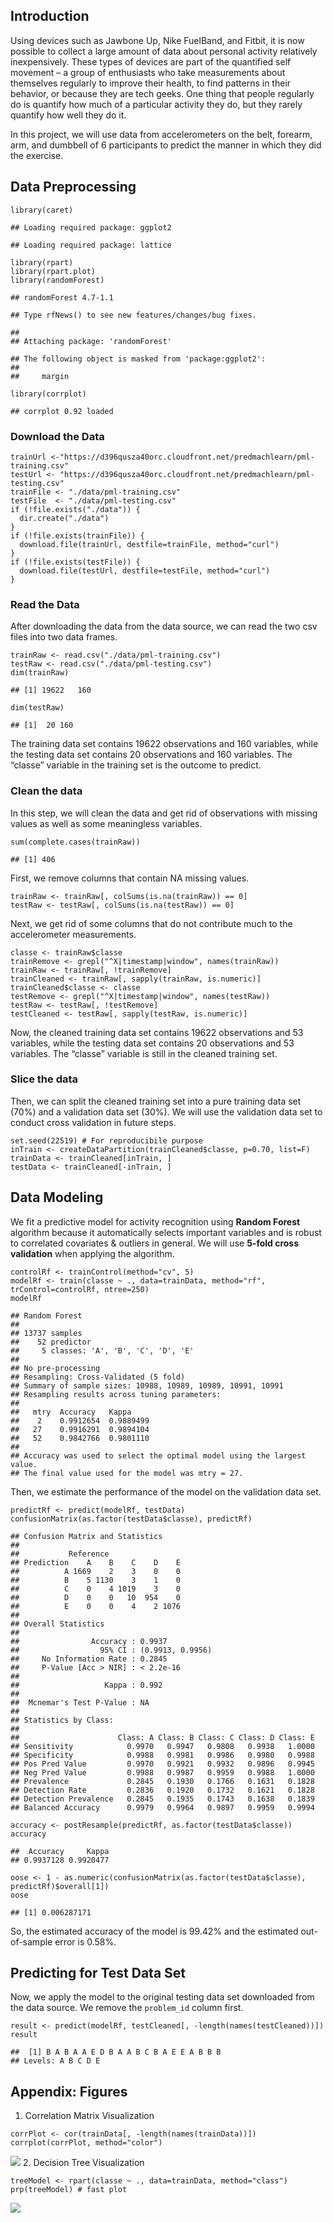 ## Introduction

Using devices such as Jawbone Up, Nike FuelBand, and Fitbit, it is now
possible to collect a large amount of data about personal activity
relatively inexpensively. These types of devices are part of the
quantified self movement – a group of enthusiasts who take measurements
about themselves regularly to improve their health, to find patterns in
their behavior, or because they are tech geeks. One thing that people
regularly do is quantify how much of a particular activity they do, but
they rarely quantify how well they do it.

In this project, we will use data from accelerometers on the belt,
forearm, arm, and dumbbell of 6 participants to predict the manner in
which they did the exercise.

## Data Preprocessing

    library(caret)

    ## Loading required package: ggplot2

    ## Loading required package: lattice

    library(rpart)
    library(rpart.plot)
    library(randomForest)

    ## randomForest 4.7-1.1

    ## Type rfNews() to see new features/changes/bug fixes.

    ## 
    ## Attaching package: 'randomForest'

    ## The following object is masked from 'package:ggplot2':
    ## 
    ##     margin

    library(corrplot)

    ## corrplot 0.92 loaded

### Download the Data

    trainUrl <-"https://d396qusza40orc.cloudfront.net/predmachlearn/pml-training.csv"
    testUrl <- "https://d396qusza40orc.cloudfront.net/predmachlearn/pml-testing.csv"
    trainFile <- "./data/pml-training.csv"
    testFile  <- "./data/pml-testing.csv"
    if (!file.exists("./data")) {
      dir.create("./data")
    }
    if (!file.exists(trainFile)) {
      download.file(trainUrl, destfile=trainFile, method="curl")
    }
    if (!file.exists(testFile)) {
      download.file(testUrl, destfile=testFile, method="curl")
    }

### Read the Data

After downloading the data from the data source, we can read the two csv
files into two data frames.

    trainRaw <- read.csv("./data/pml-training.csv")
    testRaw <- read.csv("./data/pml-testing.csv")
    dim(trainRaw)

    ## [1] 19622   160

    dim(testRaw)

    ## [1]  20 160

The training data set contains 19622 observations and 160 variables,
while the testing data set contains 20 observations and 160 variables.
The “classe” variable in the training set is the outcome to predict.

### Clean the data

In this step, we will clean the data and get rid of observations with
missing values as well as some meaningless variables.

    sum(complete.cases(trainRaw))

    ## [1] 406

First, we remove columns that contain NA missing values.

    trainRaw <- trainRaw[, colSums(is.na(trainRaw)) == 0] 
    testRaw <- testRaw[, colSums(is.na(testRaw)) == 0] 

Next, we get rid of some columns that do not contribute much to the
accelerometer measurements.

    classe <- trainRaw$classe
    trainRemove <- grepl("^X|timestamp|window", names(trainRaw))
    trainRaw <- trainRaw[, !trainRemove]
    trainCleaned <- trainRaw[, sapply(trainRaw, is.numeric)]
    trainCleaned$classe <- classe
    testRemove <- grepl("^X|timestamp|window", names(testRaw))
    testRaw <- testRaw[, !testRemove]
    testCleaned <- testRaw[, sapply(testRaw, is.numeric)]

Now, the cleaned training data set contains 19622 observations and 53
variables, while the testing data set contains 20 observations and 53
variables. The “classe” variable is still in the cleaned training set.

### Slice the data

Then, we can split the cleaned training set into a pure training data
set (70%) and a validation data set (30%). We will use the validation
data set to conduct cross validation in future steps.

    set.seed(22519) # For reproducibile purpose
    inTrain <- createDataPartition(trainCleaned$classe, p=0.70, list=F)
    trainData <- trainCleaned[inTrain, ]
    testData <- trainCleaned[-inTrain, ]

## Data Modeling

We fit a predictive model for activity recognition using **Random
Forest** algorithm because it automatically selects important variables
and is robust to correlated covariates & outliers in general. We will
use **5-fold cross validation** when applying the algorithm.

    controlRf <- trainControl(method="cv", 5)
    modelRf <- train(classe ~ ., data=trainData, method="rf", trControl=controlRf, ntree=250)
    modelRf

    ## Random Forest 
    ## 
    ## 13737 samples
    ##    52 predictor
    ##     5 classes: 'A', 'B', 'C', 'D', 'E' 
    ## 
    ## No pre-processing
    ## Resampling: Cross-Validated (5 fold) 
    ## Summary of sample sizes: 10988, 10989, 10989, 10991, 10991 
    ## Resampling results across tuning parameters:
    ## 
    ##   mtry  Accuracy   Kappa    
    ##    2    0.9912654  0.9889499
    ##   27    0.9916291  0.9894104
    ##   52    0.9842766  0.9801110
    ## 
    ## Accuracy was used to select the optimal model using the largest value.
    ## The final value used for the model was mtry = 27.

Then, we estimate the performance of the model on the validation data
set.

    predictRf <- predict(modelRf, testData)
    confusionMatrix(as.factor(testData$classe), predictRf)

    ## Confusion Matrix and Statistics
    ## 
    ##           Reference
    ## Prediction    A    B    C    D    E
    ##          A 1669    2    3    0    0
    ##          B    5 1130    3    1    0
    ##          C    0    4 1019    3    0
    ##          D    0    0   10  954    0
    ##          E    0    0    4    2 1076
    ## 
    ## Overall Statistics
    ##                                           
    ##                Accuracy : 0.9937          
    ##                  95% CI : (0.9913, 0.9956)
    ##     No Information Rate : 0.2845          
    ##     P-Value [Acc > NIR] : < 2.2e-16       
    ##                                           
    ##                   Kappa : 0.992           
    ##                                           
    ##  Mcnemar's Test P-Value : NA              
    ## 
    ## Statistics by Class:
    ## 
    ##                      Class: A Class: B Class: C Class: D Class: E
    ## Sensitivity            0.9970   0.9947   0.9808   0.9938   1.0000
    ## Specificity            0.9988   0.9981   0.9986   0.9980   0.9988
    ## Pos Pred Value         0.9970   0.9921   0.9932   0.9896   0.9945
    ## Neg Pred Value         0.9988   0.9987   0.9959   0.9988   1.0000
    ## Prevalence             0.2845   0.1930   0.1766   0.1631   0.1828
    ## Detection Rate         0.2836   0.1920   0.1732   0.1621   0.1828
    ## Detection Prevalence   0.2845   0.1935   0.1743   0.1638   0.1839
    ## Balanced Accuracy      0.9979   0.9964   0.9897   0.9959   0.9994

    accuracy <- postResample(predictRf, as.factor(testData$classe))
    accuracy

    ##  Accuracy     Kappa 
    ## 0.9937128 0.9920477

    oose <- 1 - as.numeric(confusionMatrix(as.factor(testData$classe), predictRf)$overall[1])
    oose

    ## [1] 0.006287171

So, the estimated accuracy of the model is 99.42% and the estimated
out-of-sample error is 0.58%.

## Predicting for Test Data Set

Now, we apply the model to the original testing data set downloaded from
the data source. We remove the `problem_id` column first.

    result <- predict(modelRf, testCleaned[, -length(names(testCleaned))])
    result

    ##  [1] B A B A A E D B A A B C B A E E A B B B
    ## Levels: A B C D E

## Appendix: Figures

1.  Correlation Matrix Visualization

<!-- -->

    corrPlot <- cor(trainData[, -length(names(trainData))])
    corrplot(corrPlot, method="color")

![](MLProject_files/figure-markdown_strict/unnamed-chunk-13-1.png) 2.
Decision Tree Visualization

    treeModel <- rpart(classe ~ ., data=trainData, method="class")
    prp(treeModel) # fast plot

![](MLProject_files/figure-markdown_strict/unnamed-chunk-14-1.png)
